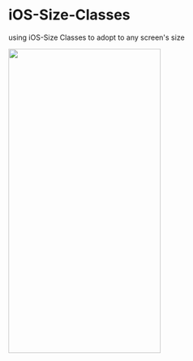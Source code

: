 # iOS-Size-Classes
using iOS-Size Classes to adopt to any screen's size


<img src="https://user-images.githubusercontent.com/74506206/171058532-76d7a0fc-65e3-4fa6-a2cc-d878137c6b43.png"  width="300" height="600" />
